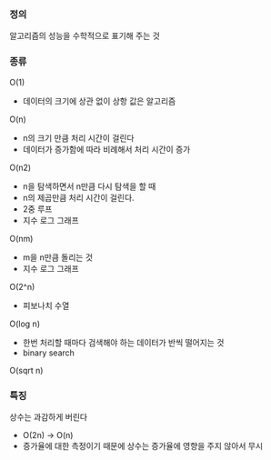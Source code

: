 ### 정의
알고리즘의 성능을 수학적으로 표기해 주는 것

### 종류
O(1)
- 데이터의 크기에 상관 없이 상항 값은 알고리즘

O(n)
- n의 크기 만큼 처리 시간이 걸린다
- 데이터가 증가함에 따라 비례해서 처리 시간이 증가

O(n2)
- n을 탐색하면서 n만큼 다시 탐색을 할 때 
- n의 제곱만큼 처리 시간이 걸린다. 
- 2중 루프
- 지수 로그 그래프

O(nm)
- m을 n만큼 돌리는 것
- 지수 로그 그래프

O(2^n)
- 피보나치 수열 

O(log n)
- 한번 처리할 때마다 검색해야 하는 데이터가 반씩 떨어지는 것
- binary search 

O(sqrt n)

### 특징
상수는 과감하게 버린다
- O(2n) -> O(n)
- 증가율에 대한 측정이기 때문에 상수는 증가율에 영향을 주지 않아서 무시

